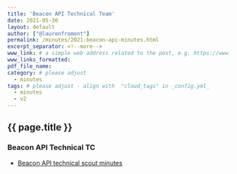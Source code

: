 ```yaml
---
title: 'Beacon API Technical Team'
date: 2021-05-30
layout: default
author: ["@laurenfromont"]
permalink: /minutes/2021-beacon-api-minutes.html
excerpt_separator: <!--more-->
www_link: # a simple web address related to the post, e.g. https://www.ga4gh.org
www_links_formatted:
pdf_file_name: 
category: # please adjust
  - minutes
tags: # please adjust - align with  "cloud_tags" in _config.yml_
  - minutes
  - v2
---
```


## {{ page.title }}
 
<!--more-->

### Beacon API Technical TC

* [Beacon API technical scout minutes](https://docs.google.com/document/d/1IgHcUK-pX-vThtW1xVA6RzvjCSclCruFn1RWCW1ZACY/edit?usp=sharing)
